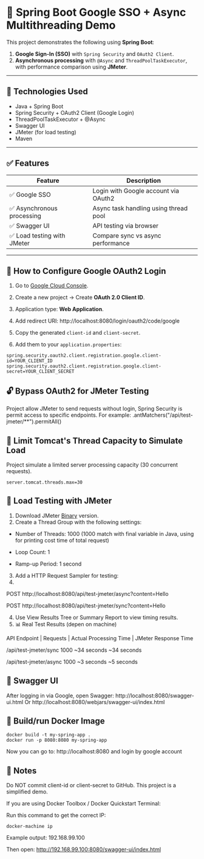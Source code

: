 # 🔐 Spring Boot Google SSO + Async Multithreading Demo

This project demonstrates the following using **Spring Boot**:

1. **Google Sign-In (SSO)** with `Spring Security` and `OAuth2 Client`.
2. **Asynchronous processing** with `@Async` and `ThreadPoolTaskExecutor`, with performance comparison using **JMeter**.

---

## 🚀 Technologies Used

- Java + Spring Boot
- Spring Security + OAuth2 Client (Google Login)
- ThreadPoolTaskExecutor + @Async
- Swagger UI
- JMeter (for load testing)
- Maven

---

## ✅ Features

| Feature                     | Description                                  |
|----------------------------|----------------------------------------------|
| ✅ Google SSO               | Login with Google account via OAuth2         |
| ✅ Asynchronous processing  | Async task handling using thread pool        |
| ✅ Swagger UI               | API testing via browser                      |
| ✅ Load testing with JMeter | Compare sync vs async performance            |

---

## 🔧 How to Configure Google OAuth2 Login

1. Go to [Google Cloud Console](https://console.cloud.google.com/apis/credentials).
2. Create a new project → Create **OAuth 2.0 Client ID**.
3. Application type: **Web Application**.
4. Add redirect URI:
http://localhost:8080/login/oauth2/code/google
5. Copy the generated `client-id` and `client-secret`.

6. Add them to your `application.properties`:

```properties
spring.security.oauth2.client.registration.google.client-id=YOUR_CLIENT_ID
spring.security.oauth2.client.registration.google.client-secret=YOUR_CLIENT_SECRET
```

## 🔓 Bypass OAuth2 for JMeter Testing
Project allow JMeter to send requests without login, Spring Security is permit access to specific endpoints. For example:
.antMatchers("/api/test-jmeter/**").permitAll()

## 🧱 Limit Tomcat's Thread Capacity to Simulate Load
Project simulate a limited server processing capacity (30 concurrent requests).
```
server.tomcat.threads.max=30
```

## 📘 Load Testing with JMeter
1. Download JMeter [Binary](https://jmeter.apache.org/download_jmeter.cgi) version. 
2. Create a Thread Group with the following settings:

- Number of Threads: 1000 (1000 match with final variable in Java, using for printing cost time of total request)

- Loop Count:	1

- Ramp-up Period:	1 second

3. Add a HTTP Request Sampler for testing:
4. 
POST http://localhost:8080/api/test-jmeter/async?content=Hello

POST http://localhost:8080/api/test-jmeter/sync?content=Hello

4. Use View Results Tree or Summary Report to view timing results.
5. 📊 Real Test Results (depen on machine)

API Endpoint | Requests |	Actual Processing Time	| JMeter Response Time

/api/test-jmeter/sync	1000	~34 seconds	~34 seconds

/api/test-jmeter/async	1000	~3 seconds	~5 seconds



## 🧪 Swagger UI
After logging in via Google, open Swagger:
http://localhost:8080/swagger-ui.html
Or
http://localhost:8080/webjars/swagger-ui/index.html

## 🧪  Build/run Docker Image
```
docker build -t my-spring-app .
docker run -p 8080:8080 my-spring-app
```
Now you can go to: http://localhost:8080 and login by google account



## 📎 Notes
Do NOT commit client-id or client-secret to GitHub.
This project is a simplified demo.

If you are using Docker Toolbox / Docker Quickstart Terminal:

Run this command to get the correct IP:
```
docker-machine ip
```
Example output: 192.168.99.100

Then open: http://192.168.99.100:8080/swagger-ui/index.html





